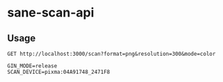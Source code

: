# sane-scan-api

## Usage

```http request
GET http://localhost:3000/scan?format=png&resolution=300&mode=color
```

```text
GIN_MODE=release
SCAN_DEVICE=pixma:04A91748_2471F8
```
